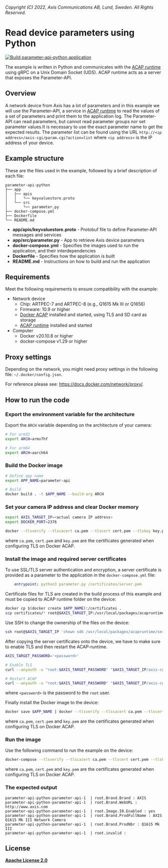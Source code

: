 *Copyright (C) 2022, Axis Communications AB, Lund, Sweden. All Rights Reserved.*

# Read device parameters using Python

[![Build parameter-api-python application](https://github.com/AxisCommunications/acap-computer-vision-sdk-examples/actions/workflows/parameter-api-python.yml/badge.svg)](https://github.com/AxisCommunications/acap-computer-vision-sdk-examples/actions/workflows/parameter-api-python.yml)

The example is written in Python and communicates with the [ACAP runtime](https://hub.docker.com/r/axisecp/acap-runtime) using gRPC on a Unix Domain Socket (UDS). ACAP runtime acts as a server that exposes the Parameter-API.

## Overview

A network device from Axis has a lot of parameters and in this example we will use the Parameter-API, a service in [ACAP runtime](https://hub.docker.com/r/axisecp/acap-runtime) to read the values of a set of parameters and print them to the application log. The Parameter-API can read parameters, but cannot read parameter groups nor set parameter values.It is necessary to use the exact parameter name to get the expected results. The parameter list can be found using the URL `http://<ip address>/axis-cgi/param.cgi?action=list` where `<ip address>` is the IP address of your device.

## Example structure

These are the files used in the example, followed by a brief description of each file:

```text
parameter-api-python
├── app
│   ├── apis
│   │   └── keyvaluestore.proto
│   └── src
│       └── parameter.py
├── docker-compose.yml
├── Dockerfile
└── README.md
```

* **app/apis/keyvaluestore.proto** - Protobuf file to define Parameter-API messages and services
* **app/src/parameter.py** - App to retrieve Axis device parameters
* **docker-compose.yml** - Specifies the images used to run the application, and their interdependencies
* **Dockerfile** - Specifies how the application is built
* **README.md** - Instructions on how to build and run the application

## Requirements

Meet the following requirements to ensure compatibility with the example:

* Network device
  * Chip: ARTPEC-7 and ARTPEC-8 (e.g., Q1615 Mk III or Q1656)
  * Firmware: 10.9 or higher
  * [Docker ACAP](https://github.com/AxisCommunications/docker-acap) installed and started, using TLS and SD card as storage
  * [ACAP runtime](https://hub.docker.com/r/axisecp/acap-runtime) installed and started
* Computer
  * Docker v20.10.8 or higher
  * docker-compose v1.29 or higher

## Proxy settings

Depending on the network, you might need proxy settings in the following file: `~/.docker/config.json`.

For reference please see: https://docs.docker.com/network/proxy/.

## How to run the code

### Export the environment variable for the architecture

Export the `ARCH` variable depending on the architecture of your camera:

```sh
# For arm32
export ARCH=armv7hf

# For arm64
export ARCH=aarch64
```

### Build the Docker image

```sh
# Define app name
export APP_NAME=parameter-api

# Build
docker build . -t $APP_NAME --build-arg ARCH
```

### Set your camera IP address and clear Docker memory

```sh
export AXIS_TARGET_IP=<actual camera IP address>
export DOCKER_PORT=2376

docker --tlsverify --tlscacert ca.pem --tlscert cert.pem --tlskey key.pem -H tcp://$AXIS_TARGET_IP:$DOCKER_PORT system prune -af
```

where `ca.pem`, `cert.pem` and `key.pem` are the certificates generated when configuring TLS on Docker ACAP.

### Install the image and required server certificates

To use SSL/TLS server authentication and encryption, a server certificate is provided as a parameter to the application in the `docker-compose.yml` file:

```yaml
    entrypoint: python3 parameter.py /certificates/server.pem
```

Certificate files for TLS are created in the build process of this example and must be copied to ACAP runtime folder on the device:

```sh
docker cp $(docker create $APP_NAME):/certificates .
scp certificates/* root@$AXIS_TARGET_IP:/usr/local/packages/acapruntime
```

Use SSH to change the ownership of the files on the device:

```sh
ssh root@$AXIS_TARGET_IP 'chown sdk /usr/local/packages/acapruntime/server.*'
```

After copying the server certificates onto the device, we have to make sure to enable TLS and then restart the ACAP-runtime.

```sh
AXIS_TARGET_PASSWORD='<password>'

# Enable TLS
curl --anyauth -u "root:$AXIS_TARGET_PASSWORD" "$AXIS_TARGET_IP/axis-cgi/param.cgi?action=update&acapruntime.UseTLS=yes"

# Restart ACAP
curl --anyauth -u "root:$AXIS_TARGET_PASSWORD" "$AXIS_TARGET_IP/axis-cgi/applications/control.cgi?package=acapruntime&action=restart"
```

where `<password>` is the password to the `root` user.

Finally install the Docker image to the device:

```sh
docker save $APP_NAME | docker --tlsverify --tlscacert ca.pem --tlscert cert.pem --tlskey key.pem -H tcp://$AXIS_TARGET_IP:$DOCKER_PORT load
```

where `ca.pem`, `cert.pem` and `key.pem` are the certificates generated when configuring TLS on Docker ACAP.

### Run the image

Use the following command to run the example on the device:

```sh
docker-compose --tlsverify --tlscacert ca.pem --tlscert cert.pem --tlskey key.pem -H tcp://$AXIS_TARGET_IP:$DOCKER_PORT up
```

where `ca.pem`, `cert.pem` and `key.pem` are the certificates generated when configuring TLS on Docker ACAP.

### The expected output

```text
parameter-api-python-parameter-api-1  | root.Brand.Brand : AXIS
parameter-api-python-parameter-api-1  | root.Brand.WebURL : http://www.axis.com
parameter-api-python-parameter-api-1  | root.Image.I0.Enabled : yes
parameter-api-python-parameter-api-1  | root.Brand.ProdFullName : AXIS Q1615 Mk III Network Camera
parameter-api-python-parameter-api-1  | root.Brand.ProdNbr : Q1615 Mk III
parameter-api-python-parameter-api-1  | root.invalid :
```

## License

**[Apache License 2.0](../LICENSE)**
